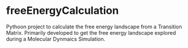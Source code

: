 # freeEnergyCalculation
Pythoon project to calculate the free energy landscape from a Transition Matrix. Primarily developed to get the free energy landscape explored during a Molecular Dynmaics Simulation.

